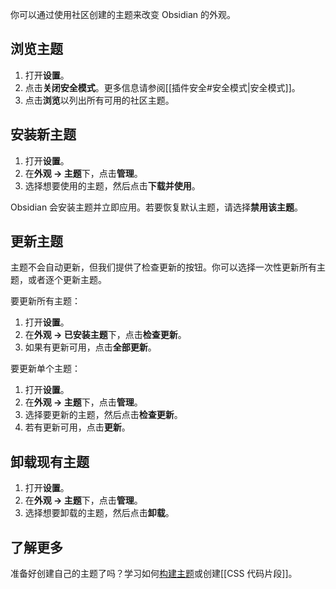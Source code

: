 
你可以通过使用社区创建的主题来改变 Obsidian 的外观。

## 浏览主题

1. 打开**设置**。
2. 点击**关闭安全模式**。更多信息请参阅[[插件安全#安全模式|安全模式]]。
3. 点击**浏览**以列出所有可用的社区主题。

## 安装新主题

1. 打开**设置**。
2. 在**外观 → 主题**下，点击**管理**。
3. 选择想要使用的主题，然后点击**下载并使用**。

Obsidian 会安装主题并立即应用。若要恢复默认主题，请选择**禁用该主题**。

## 更新主题

主题不会自动更新，但我们提供了检查更新的按钮。你可以选择一次性更新所有主题，或者逐个更新主题。

要更新所有主题：

1. 打开**设置**。
2. 在**外观 → 已安装主题**下，点击**检查更新**。
3. 如果有更新可用，点击**全部更新**。

要更新单个主题：

1. 打开**设置**。
2. 在**外观 → 主题**下，点击**管理**。
3. 选择要更新的主题，然后点击**检查更新**。
4. 若有更新可用，点击**更新**。

## 卸载现有主题

1. 打开**设置**。
2. 在**外观 → 主题**下，点击**管理**。
3. 选择想要卸载的主题，然后点击**卸载**。

## 了解更多

准备好创建自己的主题了吗？学习如何[构建主题](https://docs.obsidian.md/Themes/App+themes/Build+a+theme)或创建[[CSS 代码片段]]。